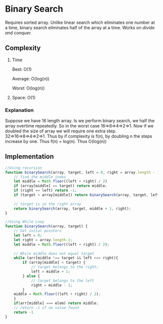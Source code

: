 # Binary Search

Requires sorted array. Unlike linear search which eliminates one number at a time, binary search eliminates half of the array at a time. Works on _divide and conquer._

## Complexity
1. Time
	
	Best: O(1)

	Average: O(log(n))

	Worst: O(log(n))

2. Space: O(1)

### Explanation
Suppose we have 16 length array. Is we perform binary search, we half the array overtime repeatedly. So in the worst case 16=>8=>4=>2=>1. Now if we doubled the size of array we will require one extra step. 32=>16=>8=>4=>2=>1. Thus by if complexity is f(n), by doubling n the steps increase by one. Thus f(n) = log(n). Thus O(log(n))

## Implementation
```javascript
//Using recursion
function binarySearch(array, target, left = 0, right = array.length - 1) {
    // find the middle index
    let middle = Math.floor((left + right) / 2)
    if (array[middle] == target) return middle;
    if (right == left) return -1;
    if (target < array[middle]) return binarySearch(array, target, left, middle - 1);
    
    // target is in the right array
    return binarySearch(array, target, middle + 1, right);
}

//Using While Loop
function binarySearch(array, target) {
    // Set inital pointers
    let left = 0;
    let right = array.length-1;
    let middle = Math.floor((left + right) / 2);
    
    // While middle does not equal target
    while (arr[middle !== target && left <== right){
        if (array[middle] < target) {
            // target belongs to the right;
            left = middle + 1;
        } else {
            // target belongs to the left
            right = middle - 1;
        }
	middle = Math.floor((left + right) / 2);
    }
    if(arr[middle] === elem) return middle;
    // return -1 if no value found
    return -1
}
```
